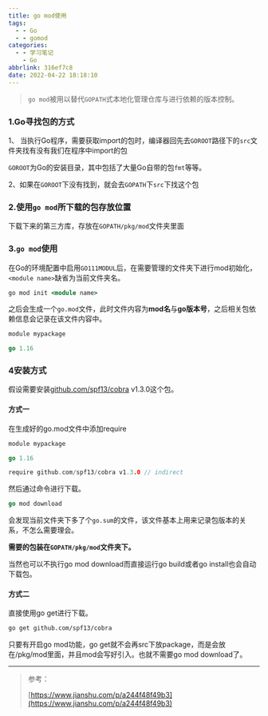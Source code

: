 ```yaml
---
title: go mod使用
tags:
  - - Go
  - - gomod
categories:
  - - 学习笔记
    - Go
abbrlink: 316ef7c8
date: 2022-04-22 18:18:10
---
```


> `go mod`被用以替代`GOPATH`式本地化管理仓库与进行依赖的版本控制。

### 1.Go寻找包的方式

1、 当执行Go程序，需要获取import的包时，编译器回先去`GOROOT`路径下的`src`文件夹找有没有我们在程序中import的包

`GOROOT`为Go的安装目录，其中包括了大量Go自带的包`fmt`等等。

2、如果在`GOROOT`下没有找到，就会去`GOPATH`下`src`下找这个包

### 2.使用`go mod`所下载的包存放位置

下载下来的第三方库，存放在`GOPATH/pkg/mod`文件夹里面

### 3.`go mod`使用

在Go的环境配置中启用`GO111MODUL`后，在需要管理的文件夹下进行mod初始化，`<module name>`缺省为当前文件夹名。

```ruby
go mod init <module name>
```

之后会生成一个`go.mod`文件，此时文件内容为**mod名**与**go版本号**，之后相关包依赖信息会记录在该文件内容中。

```go
module mypackage

go 1.16
```

### 4安装方式

假设需要安装[github.com/spf13/cobra](github.com/spf13/cobra) v1.3.0这个包。

#### 方式一

在生成好的go.mod文件中添加require

```go
module mypackage

go 1.16

require github.com/spf13/cobra v1.3.0 // indirect
```

然后通过命令进行下载。

```go
go mod download
```

会发现当前文件夹下多了个`go.sum`的文件，该文件基本上用来记录包版本的关系，不怎么需要理会。

**需要的包装在`GOPATH/pkg/mod`文件夹下。**

当然也可以不执行go mod download而直接运行go build或者go install也会自动下载包。

#### 方式二

直接使用go get进行下载。

```Bash
go get github.com/spf13/cobra
```

只要有开启go mod功能，go get就不会再src下放package，而是会放在/pkg/mod里面，并且mod会写好引入。也就不需要go mod download了。

---

> 参考：
>
> [https://www.jianshu.com/p/a244f48f49b3](https://www.jianshu.com/p/a244f48f49b3)
